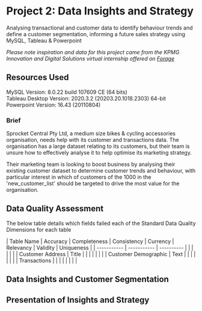 # Project 2: Data Insights and Strategy

Analysing transactional and customer data to identify behaviour trends and define a customer segmentation, informing a future sales strategy using MySQL, Tableau & Powerpoint

*Please note inspiration and data for this project came from the KPMG Innovation and Digital Solutions virtual internship offered on [Forage](https://www.theforage.com)*



## Resources Used
MySQL Version: 8.0.22 build 107609 CE (64 bits)  
Tableau Desktop Version: 2020.3.2 (20203.20.1018.2303) 64-bit  
Powerpoint Version: 16.43 (20110804)


### Brief

Sprocket Central Pty Ltd, a medium size bikes & cycling accessories organisation, needs help with its customer and transactions data. The organisation has a large dataset relating to its customers, but their team is unsure how to effectively analyse it to help optimise its marketing strategy.

Their marketing team is looking to boost business by analysing their existing customer dataset to determine customer trends and behaviour, with particular interest in which of customers of the 1000 in the 'new_customer_list' should be targeted to drive the most value for the organisation.

## Data Quality Assessment

The below table details which fields failed each of the Standard Data Quality Dimensions for each table

| Table Name      | Accuracy      |  Completeness  | Consistency | Currency  | Relevancy | Validity  | Uniqueness  |
| ----------- | -----------        | ----------    |              |           |          |           |             |
| Customer Address  | Title       |                |              |           |          |           |             |
| Customer Demographic  | Text     |               |              |           |          |           |             |
| Transactions  |                  |               |              |           |          |           |             |

## Data Insights and Customer Segmentation

## Presentation of Insights and Strategy
